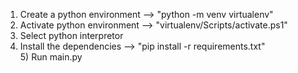1) Create a python environment --> "python -m venv virtualenv"
2) Activate python environment --> "virtualenv/Scripts/activate.ps1"
3) Select python interpretor
4) Install the dependencies --> "pip install -r requirements.txt"
5) Run main.py 